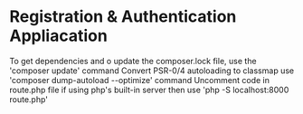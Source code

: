 # Registration & Authentication Appliacation
To get dependencies and o update the composer.lock file, use the 'composer update' command
Convert PSR-0/4 autoloading to classmap use 'composer dump-autoload --optimize' command
Uncomment code in route.php file if using php's built-in server 
then use 'php -S localhost:8000 route.php'
